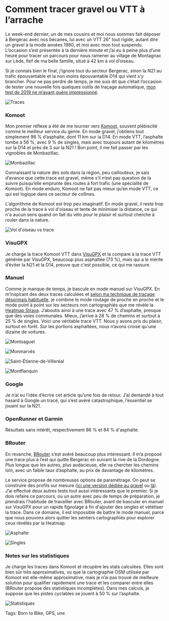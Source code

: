 # Comment tracer gravel ou VTT à l’arrache

Le week-end dernier, un de mes cousins et moi nous sommes fait déposer à Bergerac avec nos bécanes, lui avec un VTT 26" tout rigide, autant dire un gravel à la mode années 1980, et moi avec mon tout suspendu. L’occasion s’est présentée à la dernière minute et j’ai eu à peine plus d’une heure pour tracer un parcours pour nous ramener au village de Montagnac sur Lède, fief de ma belle famille, situé à 42 km à vol d’oiseau.

Si je connais bien le final, j’ignore tout du secteur Bergerac, sinon la N21 au trafic épouvantable et la non moins épouvantable D14 qui vient s’y brancher. Pour ne pas perdre de temps, je me suis dit que c’était l’occasion de tester une nouvelle fois quelques outils de traçage automatique, [mon test de 2019 ne m’ayant guère impressionné](https://tcrouzet.com/2019/09/11/vtt-gravel-bikepacking-que-vaut-le-routage-automatique/).

![Traces](https://www.google.com/maps/d/u/0/edit?mid=1R1BsP0X_5TjZj0tNDoxLQqIQdj82Jaw&usp=sharing)

### Komoot

Mon premier réflexe a été de me tourner vers [Komoot](https://www.komoot.fr/), souvent plébiscité comme le meilleur service du genre. En mode gravel, j’obtiens tout simplement 98 % d’asphalte, dont 11 km sur la D14. En mode VTT, l’asphalte tombe à 56 %, avec 9 % de singles, mais avec toujours autant de kilomètres sur la D14 et près de 3 sur la N21 ! Bon point, il me fait passer par les vignobles de Monbazillac.

![Monbazillac](https://tcrouzet.com/images_tc/2022/08/IMG_8701.jpeg)

Connaissant la nature des sols dans la région, peu caillouteux, je sais d’avance que cette trace est gravel, même s’il n’est pas question de la suivre puisqu’elle emprunte des routes à fort trafic (une spécialité de Komoot). En mode enduro, Komoot ne fait pas mieux qu’en mode VTT, ce qui est logique dans ce secteur de collines.

L'algorithme de Komoot est trop peu imaginatif. En mode gravel, il reste trop proche de la trace à vol d'oiseau et tente de minimiser la distance, ce qui n'a aucun sens quand on fait du vélo pour le plaisir et surtout cherche à rouler dans la nature.

![Vol d'oiseau vs trace](https://tcrouzet.com/images_tc/2022/08/kmplus.png)

### VisuGPX

Je charge la trace Komoot VTT dans [VisuGPX](https://www.visugpx.com/) et la compare à la trace VTT générée par VisuGPX, beaucoup plus asphaltée (73 %), mais qui a le mérite d’éviter la N21 et la D14, preuve que c'est possible, ce qui me rassure.

### Manuel

Comme je manque de temps, je bascule en mode manuel sur VisuGPX. En m’inspirant des deux traces calculées et [selon ma technique de traçage désormais habituelle](https://tcrouzet.com/2022/05/25/visugpx-a-revolutionne-ma-technique-de-tracage/?swcfpc=1), je combine le mode routage de proche en proche et le mode point à point sur les secteurs non cartographiés que me révèle la [Heatmap Strava](https://www.strava.com/heatmap). J’aboutis ainsi à une trace avec 47 % d’asphalte, presque que des voies communales. Mieux, j’arrive à 28 % de chemins et surtout à 25 % de singles. Voici une véritable trace VTT. Nous y avons pris du plaisir, surtout en forêt. Sur les portions asphaltées, nous n’avons croisé qu'une dizaine de voitures.

![Montsaguel](https://tcrouzet.com/images_tc/2022/08/IMG_8716.jpeg)

![Monmarvès](https://tcrouzet.com/images_tc/2022/08/IMG_8718.jpeg)

![Saint-Étienne-de-Villeréal](https://tcrouzet.com/images_tc/2022/08/IMG_8742.jpeg)

![Montflanquin](https://tcrouzet.com/images_tc/2022/08/IMG_8750.jpeg)

### Google

Je n’ai eu l’idée d’écrire cet article qu’une fois de retour. J’ai demandé à tout hasard à Google un tracé, qui s’est avéré catastrophique, l’essentiel se jouant sur la N21.

### OpenRunner et Garmin

Résultats sans intérêt, respectivement 86 % et 84 % d'asphalte.

### BRouter

En revanche, [BRouter](https://brouter.damsy.net/) s’est avéré beaucoup plus intéressant. Il m’a proposé une trace plus à l’est qui quitte Bergerac en suivant la rive de la Dordogne. Plus longue que les autres, plus audacieuse, elle va chercher les chemins loin, avec un faible taux d’asphalte, au prix de davantage de kilomètres.

Le service propose de nombreuses options de paramétrage. On peut se construire des profils sur mesure ([ici une version dédiée au gravel](https://cxberlin.com/routenplaner/cxb-routenplaner/) ou [là](https://bikerouter.de/)). J’ai effectué deux autres tests tout aussi intéressants que le premier. Si je dois refaire ce parcours, ou un autre avec peu de temps de préparation, je prendrais l’habitude de travailler avec BRouter, avant de basculer en manuel sur VisuGPX pour un rapide fignolage à fin d'ajouter des singles et vététiser la trace. Dans ce domaine, il est impossible de battre le mode manuel, parce que nous pouvons alors quitter les sentiers cartographiés pour explorer ceux révélés par la Heatmap.

![Asphalte](https://tcrouzet.com/images_tc/2022/08/asphalte.png)

![Singles](https://tcrouzet.com/images_tc/2022/08/Singles.png)

### Notes sur les statistiques

Je charge les traces dans Komoot et récupère les stats calculées. Elles sont bien sûr très approximatives, vu que la cartographie OSM utilisée par Komoot est elle-même approximative, mais je n’ai pas trouvé de meilleure solution pour qualifier rapidement une trace et les comparer entre elles (BRouter propose des statistiques incomplètes). Dans mes calculs, je suppose que les pistes cyclables se jouent à 50 % sur l’asphalte.

![Statistiques](https://tcrouzet.com/images_tc/2022/08/bilan.png)



Tags: Born to Bike, GPS, une